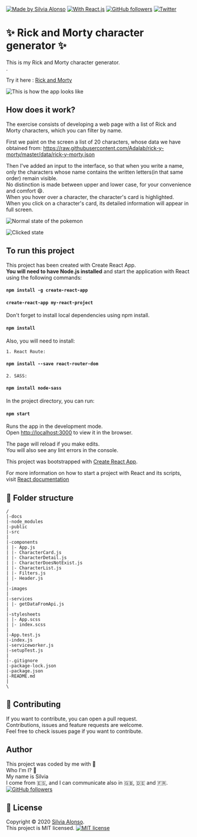 [![Made by Silvia Alonso](https://img.shields.io/badge/made%20by-Silvia%20Alonso-pink)](https://www.linkedin.com/in/silvia-alonso-pozas/)
[![With React.js](https://img.shields.io/badge/with-React.js-blue)](https://reactjs.org/)
[![GitHub followers](https://img.shields.io/github/followers/silalonso.svg?style=social&label=Follow&maxAge=2592000)](https://github.com/silalonso?tab=followers)
[![Twitter](https://img.shields.io/twitter/follow/silvia_coding.svg?style=social&label=@:silvia_coding)](https://twitter.com/silvia_coding)

# :sparkles: Rick and Morty character generator :sparkles:

This is my Rick and Morty character generator.<br />
.

Try it here : [Rick and Morty](https://silalonso.github.io/modulo-3-evaluacion-final-silalonso/)

![This is how the app looks like](https://raw.githubusercontent.com/silalonso/modulo-3-evaluacion-final-silalonso/master/src/images/pokedex.jpg)

## How does it work?

The exercise consists of developing a web page with a list of Rick and Morty characters, which
you can filter by name.

First we paint on the screen a list of 20 characters, whose data we have obtained from: https://raw.githubusercontent.com/Adalab/rick-y-morty/master/data/rick-y-morty.json <br />

Then I've added an input to the interface, so that when you write a name, only the characters whose name contains the written letters(in that same order) remain visible.<br />
No distinction is made between upper and lower case, for your convenience and comfort :smile:.<br />
When you hover over a character, the character's card is highlighted.<br />
When you click on a character's card, its detailed information will appear in full screen.<br />

![Normal state of the pokemon](https://raw.githubusercontent.com/silalonso/modulo-3-evaluacion-intermedia-silalonso/master/src/images/normal.jpg)

![Clicked state](https://raw.githubusercontent.com/silalonso/modulo-3-evaluacion-intermedia-silalonso/master/src/images/clicked.jpg)

## To run this project

This project has been created with Create React App. <br />
**You will need to have Node.js installed** and start the application with React using the following commands:

#### `npm install -g create-react-app`

#### `create-react-app my-react-project`

Don't forget to install local dependencies using npm install.

#### `npm install`

Also, you will need to install:

    1. React Route:

#### `npm install --save react-router-dom`

    2. SASS:

#### `npm install node-sass`

In the project directory, you can run:

#### `npm start`

Runs the app in the development mode.<br />
Open [http://localhost:3000](http://localhost:3000) to view it in the browser.

The page will reload if you make edits.<br />
You will also see any lint errors in the console.<br />

This project was bootstrapped with [Create React App](https://github.com/facebook/create-react-app).

For more information on how to start a project with React and its scripts, visit [React documentation](https://reactjs.org/)

## :file_folder: Folder structure

```
/
|-docs
|-node_modules
|-public
|-src
|
|-components
| |- App.js
| |- CharacterCard.js
| |- CharacterDetail.js
| |- CharacterDoesNotExist.js
| |- CharacterList.js
| |- Filters.js
| |- Header.js
|
|-images
|
|-services
| |- getDataFromApi.js
|
|-stylesheets
| |- App.scss
| |- index.scss
|
|-App.test.js
|-index.js
|-serviceworker.js
|-setupTest.js
|
|-.gitignore
|-package-lock.json
|-package.json
|-README.md
|
\

```

## :handshake: Contributing

If you want to contribute, you can open a pull request.<br />
Contributions, issues and feature requests are welcome.<br />
Feel free to check issues page if you want to contribute.

## Author

This project was coded by me with :sparkling_heart: <br />
Who I'm I? :raising_hand: <br />
My name is Silvia <br />
I come from :es:, and I can communicate also in :gb:, :de: and :fr:. <br />
[![GitHub followers](https://img.shields.io/github/followers/silalonso.svg?style=social&label=Follow&maxAge=2592000)](https://github.com/silalonso?tab=followers)

## :memo: License

Copyright © 2020 [Silvia Alonso](https://www.linkedin.com/in/silvia-alonso-pozas/). <br />
This project is MIT licensed. [![MIT license](https://img.shields.io/badge/License-MIT-blue.svg)](https://opensource.org/licenses/MIT)
